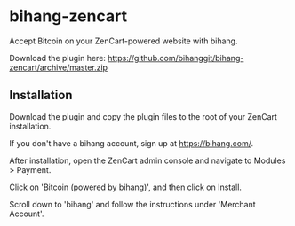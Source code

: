 bihang-zencart
================

Accept Bitcoin on your ZenCart-powered website with bihang. 

Download the plugin here: https://github.com/bihanggit/bihang-zencart/archive/master.zip

Installation
-------

Download the plugin and copy the plugin files to the root of your ZenCart installation.

If you don't have a bihang account, sign up at https://bihang.com/. 

After installation, open the ZenCart admin console and navigate to Modules > Payment.

Click on 'Bitcoin (powered by bihang)', and then click on Install.


Scroll down to 'bihang' and follow the instructions under 'Merchant Account'.

